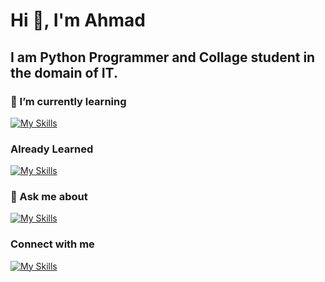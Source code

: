 <h1>Hi 👋, I'm Ahmad</h1>
<h2>I am Python Programmer and Collage student in the domain of IT.</h2>

<h3>🌱 I’m currently learning</h3>

[![My Skills](https://skillicons.dev/icons?i=git)](https://skillicons.dev)


<h3>Already Learned</h3>

[![My Skills](https://skillicons.dev/icons?i=c,py,github,vscode,windows)](https://skillicons.dev)

<h3>💬 Ask me about</h3>

[![My Skills](https://skillicons.dev/icons?i=c,py,vscode)](https://skillicons.dev)


<h3>Connect with me</h3>

[![My Skills](https://skillicons.dev/icons?i=linkedin)](https://skillicons.dev)
